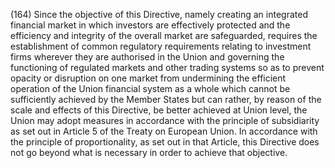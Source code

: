 (164) Since the objective of this Directive, namely creating an integrated financial market in which investors are effectively protected and the efficiency and integrity of the overall market are safeguarded, requires the establishment of common regulatory requirements relating to investment firms wherever they are authorised in the Union and governing the functioning of regulated markets and other trading systems so as to prevent opacity or disruption on one market from undermining the efficient operation of the Union financial system as a whole which cannot be sufficiently achieved by the Member States but can rather, by reason of the scale and effects of this Directive, be better achieved at Union level, the Union may adopt measures in accordance with the principle of subsidiarity as set out in Article 5 of the Treaty on European Union. In accordance with the principle of proportionality, as set out in that Article, this Directive does not go beyond what is necessary in order to achieve that objective.